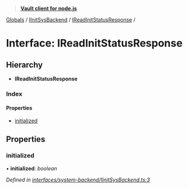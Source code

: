 > **[Vault client for node.js](../README.md)**

[Globals](../globals.md) / [IInitSysBackend](../modules/iinitsysbackend.md) / [IReadInitStatusResponse](iinitsysbackend.ireadinitstatusresponse.md) /

# Interface: IReadInitStatusResponse

## Hierarchy

* **IReadInitStatusResponse**

### Index

#### Properties

* [initialized](iinitsysbackend.ireadinitstatusresponse.md#initialized)

## Properties

###  initialized

• **initialized**: *boolean*

*Defined in [interfaces/system-backend/IInitSysBackend.ts:3](https://github.com/theogravity/vault-tacular/blob/39d6e20/src/interfaces/system-backend/IInitSysBackend.ts#L3)*